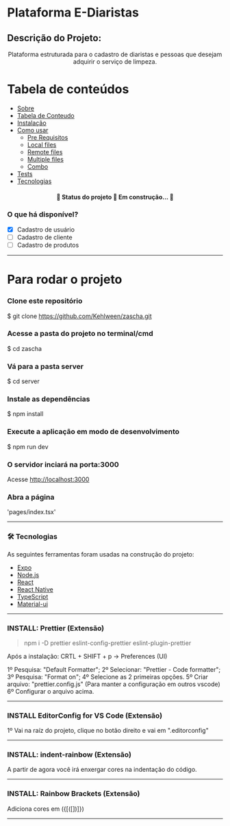 # Plataforma E-Diaristas

## Descrição do Projeto:

<p align="center">Plataforma estruturada para o cadastro de diaristas e pessoas que desejam adquirir o serviço de limpeza.</p>

# Tabela de conteúdos

<!--ts-->

-   [Sobre](#Sobre)
-   [Tabela de Conteudo](#tabela-de-conteudo)
-   [Instalação](#instalacao)
-   [Como usar](#como-usar)
    -   [Pre Requisitos](#pre-requisitos)
    -   [Local files](#local-files)
    -   [Remote files](#remote-files)
    -   [Multiple files](#multiple-files)
    -   [Combo](#combo)
-   [Tests](#testes)
-   [Tecnologias](#tecnologias)
<!--te-->

<h4 align="center"> 
	🚧  Status do projeto 🚀 Em construção...  🚧
</h4>

### O que há disponível?

-   [x] Cadastro de usuário
-   [ ] Cadastro de cliente
-   [ ] Cadastro de produtos

---

# Para rodar o projeto

### Clone este repositório

$ git clone https://github.com/Kehlween/zascha.git

### Acesse a pasta do projeto no terminal/cmd

$ cd zascha

### Vá para a pasta server

$ cd server

### Instale as dependências

$ npm install

### Execute a aplicação em modo de desenvolvimento

$ npm run dev

### O servidor inciará na porta:3000

Acesse <http://localhost:3000>

### Abra a página

'pages/index.tsx'

---

### 🛠 Tecnologias

As seguintes ferramentas foram usadas na construção do projeto:

-   [Expo](https://expo.io/)
-   [Node.js](https://nodejs.org/en/)
-   [React](https://pt-br.reactjs.org/)
-   [React Native](https://reactnative.dev/)
-   [TypeScript](https://www.typescriptlang.org/)
-   [Material-ui](https://material-ui.com/)

---

### INSTALL: Prettier (Extensão)

> npm i -D prettier eslint-config-prettier eslint-plugin-prettier

Após a instalação: CRTL + SHIFT + p -> Preferences (UI)

1º Pesquisa: "Default Formatter";
2º Selecionar: "Prettier - Code formatter";
3º Pesquisa: "Format on";
4º Selecione as 2 primeiras opções.
5º Criar arquivo: "prettier.config.js" (Para manter a configuração em outros vscode)
6º Configurar o arquivo acima.

---

### INSTALL EditorConfig for VS Code (Extensão)

1º Vai na raíz do projeto, clique no botão direito e vai em ".editorconfig"

---

### INSTALL: indent-rainbow (Extensão)

A partir de agora você irá enxergar cores na indentação do código.

---

### INSTALL: Rainbow Brackets (Extensão)

Adiciona cores em ({[([])]})

---
